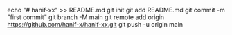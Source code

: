 echo "# hanif-xx" >> README.md
git init
git add README.md
git commit -m "first commit"
git branch -M main
git remote add origin https://github.com/hanif-x/hanif-xx.git
git push -u origin main
